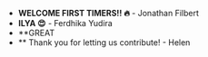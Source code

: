 * **WELCOME FIRST TIMERS!! :fire:** - Jonathan Filbert
* **ILYA :heart_eyes:** - Ferdhika Yudira
* **GREAT
* ** Thank you for letting us contribute! - Helen
